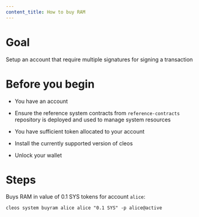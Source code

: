 ```yaml
---
content_title: How to buy RAM
---
```


# Goal

Setup an account that require multiple signatures for signing a transaction

# Before you begin

* You have an account

* Ensure the reference system contracts from `reference-contracts` repository is deployed and used to manage system resources

* You have sufficient token allocated to your account

* Install the currently supported version of cleos

* Unlock your wallet

# Steps

Buys RAM in value of 0.1 SYS tokens for account `alice`:

```shell
cleos system buyram alice alice "0.1 SYS" -p alice@active
```